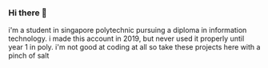 ### Hi there 👋

i'm a student in singapore polytechnic pursuing a diploma in information technology.
i made this account in 2019, but never used it properly until year 1 in poly.
i'm not good at coding at all so take these projects here with a pinch of salt
